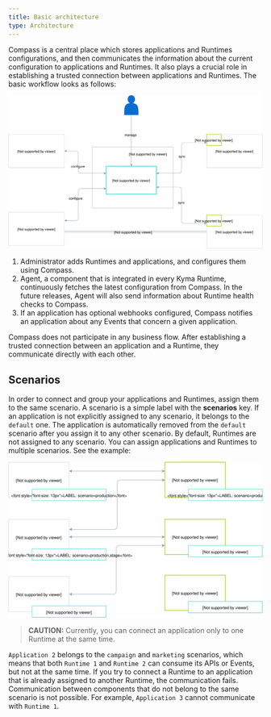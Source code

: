 ```yaml
---
title: Basic architecture
type: Architecture
---
```


Compass is a central place which stores applications and Runtimes configurations, and then communicates the information about the current configuration to applications and Runtimes. It also plays a crucial role in establishing a trusted connection between applications and Runtimes. The basic workflow looks as follows:

![Basic architecture](./assets/architecture.svg)

1. Administrator adds Runtimes and applications, and configures them using Compass.
2. Agent, a component that is integrated in every Kyma Runtime, continuously fetches the latest configuration from Compass. In the future releases, Agent will also send information about Runtime health checks to Compass.
3. If an application has optional webhooks configured, Compass notifies an application about any Events that concern a given application.

Compass does not participate in any business flow. After establishing a trusted connection between an application and a Runtime, they communicate directly with each other.

## Scenarios

In order to connect and group your applications and Runtimes, assign them to the same scenario.
A scenario is a simple label with the **scenarios** key. If an application is not explicitly assigned to any scenario, it belongs to the `default` one. The application is automatically removed from the `default` scenario after you assign it to any other scenario. By default, Runtimes are not assigned to any scenario. You can assign applications and Runtimes to multiple scenarios. See the example:

![Scenarios](./assets/scenarios.svg)

>**CAUTION:** Currently, you can connect an application only to one Runtime at the same time.  

`Application 2` belongs to the `campaign` and `marketing` scenarios, which means that both `Runtime 1` and `Runtime 2` can consume its APIs or Events, but not at the same time. If you try to connect a Runtime to an application that is already assigned to another Runtime, the communication fails. Communication between components that do not belong to the same scenario is not possible. For example, `Application 3` cannot communicate with `Runtime 1`.
